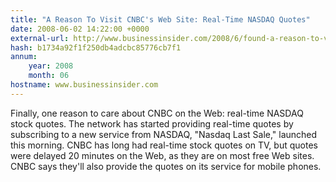```yaml
---
title: "A Reason To Visit CNBC's Web Site: Real-Time NASDAQ Quotes"
date: 2008-06-02 14:22:00 +0000
external-url: http://www.businessinsider.com/2008/6/found-a-reason-to-visit-cnbc-s-web-site
hash: b1734a92f1f250db4adcbc85776cb7f1
annum:
    year: 2008
    month: 06
hostname: www.businessinsider.com
---
```


Finally, one reason to care about CNBC on the Web: real-time NASDAQ stock quotes. The network has started providing real-time quotes by subscribing to a new service from NASDAQ, "Nasdaq Last Sale," launched this morning. CNBC has long had real-time stock quotes on TV, but quotes were delayed 20 minutes on the Web, as they are on most free Web sites. CNBC says they'll also provide the quotes on its service for mobile phones.
